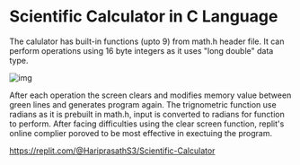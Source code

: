 # Scientific Calculator in C Language

The calulator has built-in functions (upto 9) from math.h header file. It can perform operations using 16 byte integers as it uses "long double" data type.

![img](https://user-images.githubusercontent.com/96934076/226153390-4e0edc6a-32a4-43ca-b48f-e53f7a42f740.png)

After each operation the screen clears and modifies memory value between green lines and generates program again. The trignometric function use radians as it is prebuilt in math.h, input is converted to radians for function to perform. After facing difficulties using the clear screen function, replit's online complier poroved to be most effective in exectuing the program.

https://replit.com/@HariprasathS3/Scientific-Calculator

